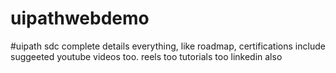 # uipathwebdemo
#uipath sdc complete details everything, like roadmap, certifications
include suggeeted youtube videos too.
reels too
tutorials too
linkedin also
